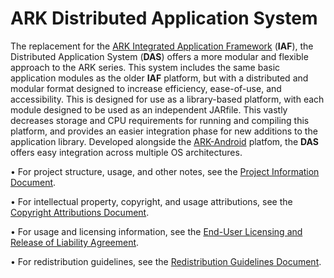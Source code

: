 # ARK Distributed Application System
The replacement for the <a href=https://github.com/MichaelRunzler/ARKCore>ARK Integrated Application Framework</a> (<b>IAF</b>), the Distributed Application System (<b>DAS</b>) offers a more modular and flexible approach to the ARK series. This system includes the same basic application modules as the older <b>IAF</b> platform, but with a distributed and modular format designed to increase efficiency, ease-of-use, and accessibility. This is designed for use as a library-based platform, with each module designed to be used as an independent JARfile. This vastly decreases storage and CPU requirements for running and compiling this platform, and provides an easier integration phase for new additions to the application library. Developed alongside the <a href=https://github.com/MichaelRunzler/ARK-Android>ARK-Android</a> platfom, the <b>DAS</b> offers easy integration across multiple OS architectures.

&#8226; For project structure, usage, and other notes, see the <a href=https://github.com/MichaelRunzler/ARKDistributed/tree/master/src/com/michaelRunzler/ARK/Core/core/info.txt>Project Information Document</a>.

&#8226; For intellectual property, copyright, and usage attributions, see the <a href=https://github.com/MichaelRunzler/ARKDistributed/tree/master/src/com/michaelRunzler/ARK/Core/core/copyright.txt>Copyright Attributions Document</a>. 

&#8226; For usage and licensing information, see the <a href=https://github.com/MichaelRunzler/ARKDistributed/tree/master/src/com/michaelRunzler/ARK/Core/core/LRLA.txt>End-User Licensing and Release of Liability Agreement</a>.

&#8226; For redistribution guidelines, see the <a href=https://github.com/MichaelRunzler/ARKDistributed/tree/master/src/com/michaelRunzler/ARK/Core/core/distribution.txt>Redistribution Guidelines Document</a>.

